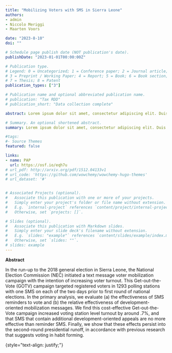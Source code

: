 ```yaml
---
title: "Mobilizing Voters with SMS in Sierra Leone"
authors:
- admin
- Niccolo Meriggi
- Maarten Voors

date: "2023-8-10"
doi: ""

# Schedule page publish date (NOT publication's date).
publishDate: "2023-01-01T00:00:00Z"

# Publication type.
# Legend: 0 = Uncategorized; 1 = Conference paper; 2 = Journal article;
# 3 = Preprint / Working Paper; 4 = Report; 5 = Book; 6 = Book section;
# 7 = Thesis; 8 = Patent
publication_types: ["3"]

# Publication name and optional abbreviated publication name.
# publication: "Tax RDD"
# publication_short: "Data collection complete"

abstract: Lorem ipsum dolor sit amet, consectetur adipiscing elit. Duis posuere tellus ac convallis placerat. Proin tincidunt magna sed ex sollicitudin condimentum. Sed ac faucibus dolor, scelerisque sollicitudin nisi. Cras purus urna, suscipit quis sapien eu, pulvinar tempor diam. Quisque risus orci, mollis id ante sit amet, gravida egestas nisl. Sed ac tempus magna. Proin in dui enim. Donec condimentum, sem id dapibus fringilla, tellus enim condimentum arcu, nec volutpat est felis vel metus. Vestibulum sit amet erat at nulla eleifend gravida.

# Summary. An optional shortened abstract.
summary: Lorem ipsum dolor sit amet, consectetur adipiscing elit. Duis posuere tellus ac convallis placerat. Proin tincidunt magna sed ex sollicitudin condimentum.

#tags:
#- Source Themes
featured: false

links:
- name: PAP
  url: https://osf.io/eqh7u
# url_pdf: http://arxiv.org/pdf/1512.04133v1
# url_code: 'https://github.com/wowchemy/wowchemy-hugo-themes'
# url_dataset: '#'


# Associated Projects (optional).
#   Associate this publication with one or more of your projects.
#   Simply enter your project's folder or file name without extension.
#   E.g. `internal-project` references `content/project/internal-project/index.md`.
#   Otherwise, set `projects: []`.

# Slides (optional).
#   Associate this publication with Markdown slides.
#   Simply enter your slide deck's filename without extension.
#   E.g. `slides: "example"` references `content/slides/example/index.md`.
#   Otherwise, set `slides: ""`.
# slides: example
---
```


**Abstract**

In the run-up to the 2018 general election in Sierra Leone, the National Election Commission (NEC) initiated a text message voter mobilization campaign with the intention of increasing voter turnout. This Get-out-the-Vote (GOTV) campaign targeted registered voters in 1293 polling stations with one SMS on each of the two days prior to first round of national elections. In the primary analysis, we evaluate (a) the effectiveness of SMS reminders to vote and (b) the relative effectiveness of development-oriented mobilization messages. We find this cost-effective Get-out-the-Vote campaign increased voting station level turnout by around .7%, and that SMS that contain additional development-oriented appeals are no more effective than reminder SMS. Finally, we show that these effects persist into the second-round presidential runoff, in accordance with previous research that suggests voting in habit forming.  

{style="text-align: justify;"}
